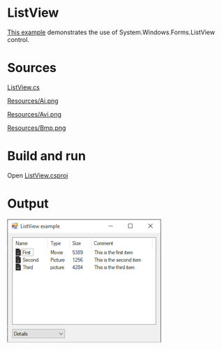 # ListView

[This example](.) demonstrates the use of System.Windows.Forms.ListView control.

# Sources

[ListView.cs](ListView.cs)

[Resources/Ai.png](Resources/Ai.png)

[Resources/Avi.png](Resources/Avi.png)

[Resources/Bmp.png](Resources/Bmp.png)

# Build and run

Open [ListView.csproj](ListView.csproj)

# Output

![Screenshot](../../docs/Pictures/Forms/ListView.png)

